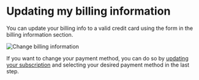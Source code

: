 # Updating my billing information

You can update your billing info to a valid credit card using the form in the billing information section.

<p><img src="/images/dashboard/billing/2.png" alt="Change billing information" class="width-60"/></p>

If you want to change your payment method, you can do so by [updating your subscription](/dashboard/account-management/update-subscription) and selecting your desired payment method in the last step.

